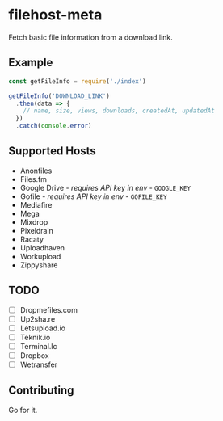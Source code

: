 # filehost-meta

Fetch basic file information from a download link.

## Example

```js
const getFileInfo = require('./index')

getFileInfo('DOWNLOAD_LINK')
  .then(data => {
    // name, size, views, downloads, createdAt, updatedAt
  })
  .catch(console.error)
```

## Supported Hosts

- Anonfiles
- Files.fm
- Google Drive - *requires API key in env* - `GOOGLE_KEY`
- Gofile - *requires API key in env* - `GOFILE_KEY`
- Mediafire
- Mega
- Mixdrop
- Pixeldrain
- Racaty
- Uploadhaven
- Workupload
- Zippyshare

## TODO

- [ ] Dropmefiles.com
- [ ] Up2sha.re
- [ ] Letsupload.io
- [ ] Teknik.io
- [ ] Terminal.lc
- [ ] Dropbox
- [ ] Wetransfer

## Contributing

Go for it.